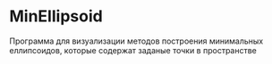 # MinEllipsoid
Программа для визуализации методов построения минимальных еллипсоидов, которые содержат заданые точки в пространстве
